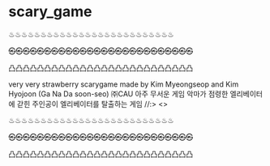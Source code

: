 # scary_game

  ♨♨♨♨♨♨♨♨♨♨♨♨♨♨♨♨♨♨♨♨♨♨♨♨♨♨

  ㉿㉿㉿㉿㉿㉿㉿㉿㉿㉿㉿㉿㉿㉿㉿㉿㉿㉿㉿㉿㉿㉿㉿㉿㉿㉿

  凸凸凸凸凸凸凸凸凸凸凸凸凸凸凸凸凸凸凸凸凸凸凸凸凸凸



very very strawberry scarygame
made by Kim Myeongseop and Kim Hyojoon (Ga Na Da soon-seo) ㈜CAU
아주 무서운 게임
악마가 점령한 엘리베이터에 갇힌 주인공이 엘리베이터를 탈출하는 게임
//:>  <URL><>
  
  

♨♨♨♨♨♨♨♨♨♨♨♨♨♨♨♨♨♨♨♨♨♨♨♨♨♨
  
㉿㉿㉿㉿㉿㉿㉿㉿㉿㉿㉿㉿㉿㉿㉿㉿㉿㉿㉿㉿㉿㉿㉿㉿㉿㉿
  
凸凸凸凸凸凸凸凸凸凸凸凸凸凸凸凸凸凸凸凸凸凸凸凸凸凸
